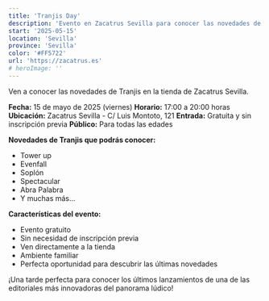 ```yaml
---
title: 'Tranjis Day'
description: 'Evento en Zacatrus Sevilla para conocer las novedades de Tranjis con múltiples juegos disponibles.'
start: '2025-05-15'
location: 'Sevilla'
province: 'Sevilla'
color: '#FF5722'
url: 'https://zacatrus.es'
# heroImage: ''
---
```


Ven a conocer las novedades de Tranjis en la tienda de Zacatrus Sevilla.

**Fecha:** 15 de mayo de 2025 (viernes)
**Horario:** 17:00 a 20:00 horas
**Ubicación:** Zacatrus Sevilla - C/ Luis Montoto, 121
**Entrada:** Gratuita y sin inscripción previa
**Público:** Para todas las edades

**Novedades de Tranjis que podrás conocer:**
- Tower up
- Evenfall
- Soplón
- Spectacular
- Abra Palabra
- Y muchas más...

**Características del evento:**
- Evento gratuito
- Sin necesidad de inscripción previa
- Ven directamente a la tienda
- Ambiente familiar
- Perfecta oportunidad para descubrir las últimas novedades

¡Una tarde perfecta para conocer los últimos lanzamientos de una de las editoriales más innovadoras del panorama lúdico!
